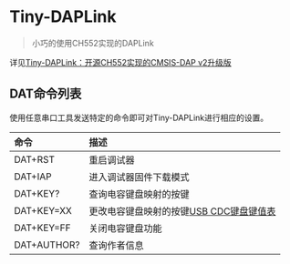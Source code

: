 # Tiny-DAPLink

> 小巧的使用CH552实现的DAPLink

详见[Tiny-DAPLink：开源CH552实现的CMSIS-DAP v2升级版](TODO)

## DAT命令列表
使用任意串口工具发送特定的命令即可对Tiny-DAPLink进行相应的设置。

| 命令        | 描述                                                                                           |
| :---------- |:---------------------------------------------------------------------------------------------|
| DAT+RST     | 重启调试器                                                                                        |
| DAT+IAP     | 进入调试器固件下载模式                                                                                  |
| DAT+KEY?    | 查询电容键盘映射的按键                                                                                  |
| DAT+KEY=XX  | 更改电容键盘映射的按键[USB CDC键盘键值表](https://github.com/abgelehnt/Tiny-DAPLink/blob/main/3.Docs/Keyboard_HID.txt) |
| DAT+KEY=FF  | 关闭电容键盘功能                                                                                     |
| DAT+AUTHOR? | 查询作者信息                                                                                       |
